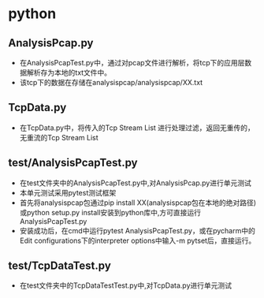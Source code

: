 # python #
## AnalysisPcap.py
* 在AnalysisPcapTest.py中，通过对pcap文件进行解析，将tcp下的应用层数据解析存为本地的txt文件中。
* 该tcp下的数据在存储在analysispcap/analysispcap/XX.txt

## TcpData.py
* 在TcpData.py中，将传入的Tcp Stream List 进行处理过滤，返回无重传的，无重流的Tcp Stream List

## test/AnalysisPcapTest.py
* 在test文件夹中的AnalysisPcapTest.py中,对AnalysisPcap.py进行单元测试
* 本单元测试采用pytest测试框架
* 首先将analysispcap包通过pip install XX(analysispcap包在本地的绝对路径)或python setup.py install安装到python库中,方可直接运行AnalysisPcapTest.py
* 安装成功后，在cmd中运行pytest AnalysisPcapTest.py，或在pycharm中的Edit configurations下的interpreter options中输入-m pytset后，直接运行。

## test/TcpDataTest.py
* 在test文件夹中的TcpDataTestTest.py中,对TcpData.py进行单元测试

